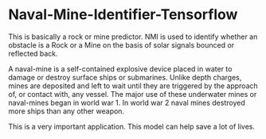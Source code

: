# Naval-Mine-Identifier-Tensorflow
This is basically a rock or mine predictor. NMI is used to identify whether an obstacle is a Rock or a Mine on the basis of solar signals bounced or reflected back.     

A naval-mine is a self-contained explosive device placed in water to damage or destroy surface ships or submarines.
Unlike depth charges, mines are deposited and left to wait until they are triggered by the approach of, or contact with, any vessel.
The major use of these underwater mines or naval-mines began in world war 1. 
In world war 2 naval mines destroyed more ships than any other weapon.

This is a very important application. This model can help save a lot  of lives.
